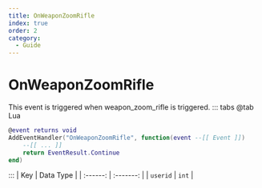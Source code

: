 ```yaml
---
title: OnWeaponZoomRifle
index: true
order: 2
category:
  - Guide
---
```


# OnWeaponZoomRifle
This event is triggered when weapon_zoom_rifle is triggered.
::: tabs
@tab Lua
```lua
@event returns void
AddEventHandler("OnWeaponZoomRifle", function(event --[[ Event ]])
    --[[ ... ]]
    return EventResult.Continue
end)
```

:::
|    Key   | Data Type |
| :------: | :-------: |
| `userid` |   `int`   |